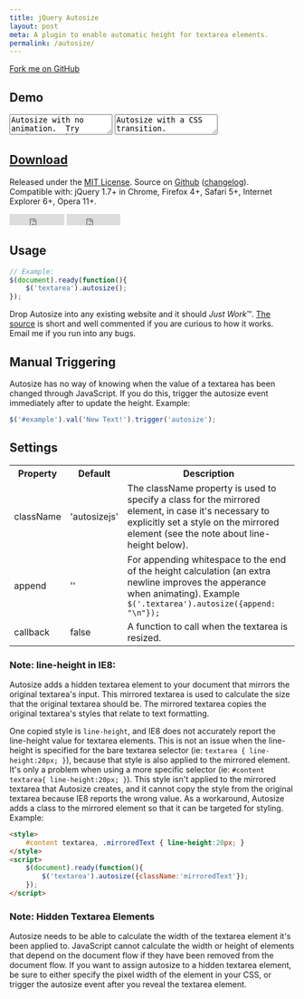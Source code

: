 ```yaml
---
title: jQuery Autosize
layout: post
meta: A plugin to enable automatic height for textarea elements.
permalink: /autosize/
---
```


<a href="http://github.com/jackmoore/autosize/tree/master" id='fork'>Fork me on GitHub</a>

## Demo

<textarea id='ta1'>Autosize with no animation.  Try typing something...</textarea>
<textarea id='ta2'>Autosize with a CSS transition.</textarea>
<script src='/js/jquery.js'></script>
<script src='https://raw.github.com/jackmoore/autosize/master/jquery.autosize.js'></script>

<h2><a href='https://github.com/jackmoore/autosize/archive/master.zip' style='text-decoration: underline;'>Download</a></h2>

<p>Released under the <a href='http://www.opensource.org/licenses/mit-license.php'>MIT License</a>.  Source on <a href='http://github.com/jackmoore/autosize'>Github</a> (<a href='http://github.com/jackmoore/autosize#changelog'>changelog</a>).<br/>
  Compatible with: jQuery 1.7+ in Chrome, Firefox 4+, Safari 5+, Internet Explorer 6+, Opera 11+.</p>
<p>
<iframe src="http://ghbtns.com/github-btn.html?user=jackmoore&amp;repo=autosize&amp;type=watch&amp;count=true" allowtransparency="true" frameborder="0" scrolling="0" width="97" height="20"></iframe>
<iframe src="http://ghbtns.com/github-btn.html?user=jackmoore&amp;repo=autosize&amp;type=fork&amp;count=true" allowtransparency="true" frameborder="0" scrolling="0" width="95" height="20"></iframe></p>

## Usage

````javascript
// Example:
$(document).ready(function(){
	$('textarea').autosize();	
});
````

Drop Autosize into any existing website and it should <em>Just Work</em>&trade;. <a href='https://raw.github.com/jackmoore/autosize/master/jquery.autosize.js'>The source</a> is short and well commented if you are curious to how it works. Email me if you run into any bugs.

## Manual Triggering
	
Autosize has no way of knowing when the value of a textarea has been changed through JavaScript.  If you do this, trigger the autosize event immediately after to update the height.  Example:

````javascript	
$('#example').val('New Text!').trigger('autosize');
````

## Settings

<table>
	<tr>
		<th>Property</th>
		<th>Default</th>
		<th>Description</th>
	</tr>
	<tr>
		<td>className</td>
		<td>'autosizejs'</td>
		<td>The className property is used to specify a class for the mirrored element, in case it's necessary to explicitly set a style on the mirrored element (see the note about line-height below).</td>
	</tr>
	<tr>
		<td>append</td>
		<td>''</td>
		<td>For appending whitespace to the end of the height calculation (an extra newline improves the apperance when animating).  Example <code>$('.textarea').autosize({append: "\n"});</code></td>
	</tr>
	<tr>
		<td>callback</td>
		<td>false</td>
		<td>A function to call when the textarea is resized.</td>
	</tr>
</table>

### Note: line-height in IE8:

Autosize adds a hidden textarea element to your document that mirrors the original textarea's input.  This mirrored textarea is used to calculate the size that the original textarea should be.  The mirrored textarea copies the original textarea's styles that relate to text formatting.

One copied style is `line-height`, and IE8 does not accurately report the line-height value for textarea elements. This is not an issue when the line-height is specified for the bare textarea selector (ie: `textarea { line-height:20px; }`), because that style is also applied to the mirrored element.  It's only a problem when using a more specific selector (ie: `#content textarea{ line-height:20px; }`).  This style isn't applied to the mirrored textarea that Autosize creates, and it cannot copy the style from the original textarea because IE8 reports the wrong value.  As a workaround, Autosize adds a class to the mirrored element so that it can be targeted for styling.  Example:

````html
<style>
	#content textarea, .mirroredText { line-height:20px; }
</style>
<script>
	$(document).ready(function(){
		$('textarea').autosize({className:'mirroredText'});
	});
</script>
````

### Note: Hidden Textarea Elements

Autosize needs to be able to calculate the width of the textarea element it's been applied to.  JavaScript cannot calculate the width or height of elements that depend on the document flow if they have been removed from the document flow.  If you want to assign autosize to a hidden textarea element, be sure to either specify the pixel width of the element in your CSS, or trigger the autosize event after you reveal the textarea element.